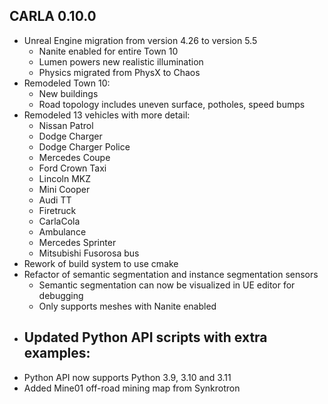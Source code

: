 ## CARLA 0.10.0

* Unreal Engine migration from version 4.26 to version 5.5
    - Nanite enabled for entire Town 10
    - Lumen powers new realistic illumination
    - Physics migrated from PhysX to Chaos
* Remodeled Town 10:
    - New buildings
    - Road topology includes uneven surface, potholes, speed bumps
* Remodeled 13 vehicles with more detail:
    - Nissan Patrol
    - Dodge Charger
    - Dodge Charger Police
    - Mercedes Coupe
    - Ford Crown Taxi
    - Lincoln MKZ
    - Mini Cooper
    - Audi TT
    - Firetruck
    - CarlaCola
    - Ambulance
    - Mercedes Sprinter
    - Mitsubishi Fusorosa bus
* Rework of build system to use cmake
* Refactor of semantic segmentation and instance segmentation sensors
    - Semantic segmentation can now be visualized in UE editor for debugging
    - Only supports meshes with Nanite enabled
* Updated Python API scripts with extra examples:
    - 
* Python API now supports Python 3.9, 3.10 and 3.11
* Added Mine01 off-road mining map from Synkrotron

